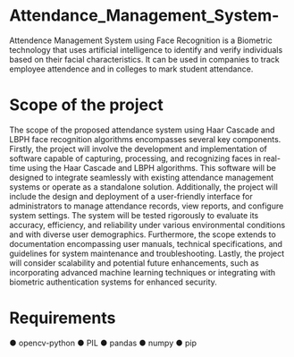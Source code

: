 # Attendance_Management_System-
Attendence Management System using Face Recognition is a Biometric technology that uses artificial intelligence to identify and verify individuals based on their facial characteristics. It can be used in companies to track employee attendence and in colleges to mark student attendance.
# Scope of the project 
The scope of the proposed attendance system using Haar Cascade and LBPH face recognition algorithms encompasses several key components. Firstly, the project will involve the development and implementation of software capable of capturing, processing, and recognizing faces in real-time using the Haar Cascade and LBPH algorithms. This software will be designed to integrate seamlessly with existing attendance management systems or operate as a standalone solution. Additionally, the project will include the design and deployment of a user-friendly interface for administrators to manage attendance records, view reports, and configure system settings. The system will be tested rigorously to evaluate its accuracy, efficiency, and reliability under various environmental conditions and with diverse user demographics. Furthermore, the scope extends to documentation encompassing user manuals, technical specifications, and guidelines for system maintenance and troubleshooting. Lastly, the project will consider scalability and potential future enhancements, such as incorporating advanced machine learning techniques or integrating with biometric authentication systems for enhanced security.
# Requirements
● opencv-python
● PIL
● pandas
● numpy
● pip
